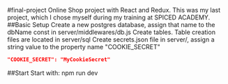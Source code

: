 #final-project
Online Shop project with React and Redux. This was my last project, which I chose myself during my training at SPICED ACADEMY.
##Basic Setup
Create a new postgres database, assign that name to the dbName const in server/middlewares/db.js
Create tables. Table creation files are located in server/sql
Create secrets.json file in server/, assign a string value to the property name "COOKIE_SECRET"

```JSON
"COOKIE_SECRET": "MyCookieSecret"
```

##Start
Start with: npm run dev
